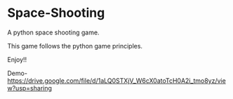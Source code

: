# Space-Shooting
A python space shooting game.

This game follows the python game principles.

Enjoy!!

Demo- https://drive.google.com/file/d/1aLQ0STXjV_W6cX0atoTcH0A2i_tmo8yz/view?usp=sharing
